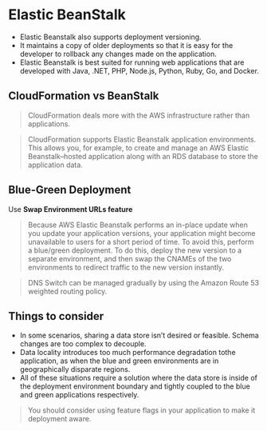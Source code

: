 # Elastic BeanStalk

- Elastic Beanstalk also supports deployment versioning. 
- It maintains a copy of older deployments so that it is easy for the developer to rollback any changes made on the application.
- Elastic Beanstalk is best suited for running web applications that are developed with Java, .NET, PHP, Node.js, Python, Ruby, Go, and Docker.

## CloudFormation vs BeanStalk

> CloudFormation deals more with the AWS infrastructure rather than applications.

> CloudFormation supports Elastic Beanstalk application environments. This allows you, for example, to create and manage an AWS Elastic Beanstalk–hosted application along with an RDS database to store the application data.

## Blue-Green Deployment

Use **Swap Environment URLs feature**

> Because AWS Elastic Beanstalk performs an in-place update when you update your application versions, your application might become unavailable to users for a short period of time. To avoid this, perform a blue/green deployment. To do this, deploy the new version to a separate environment, and then swap the CNAMEs of the two environments to redirect traffic to the new version instantly.

> DNS Switch can be managed gradually by using the Amazon Route 53 weighted routing policy.

## Things to consider

- In some scenarios, sharing a data store isn’t desired or feasible. Schema changes are too complex to decouple. 
- Data locality introduces too much performance degradation tothe application, as when the blue and green environments are in geographically disparate regions. 
- All of these situations require a solution where the data store is inside of the deployment environment boundary and tightly coupled to the blue and green applications respectively.

> You should consider using feature flags in your application to make it deployment aware.
 
